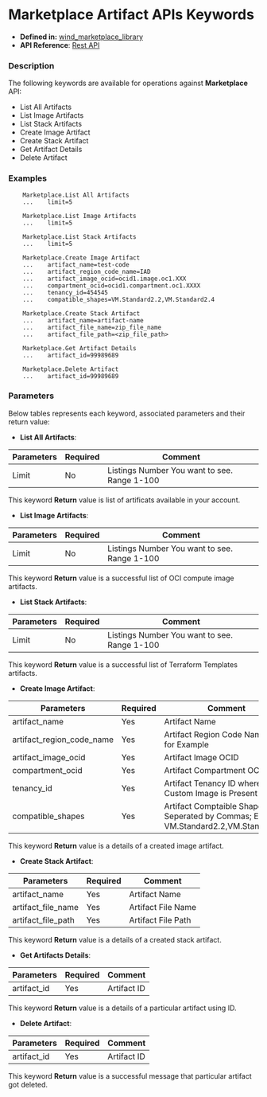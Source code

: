 # Marketplace Artifact APIs Keywords
* **Defined in:** [wind_marketplace_library][wind_marketplace_library_link]
* **API Reference**:
[Rest API](https://docs.oracle.com/en/cloud/marketplace/partner-portal/rest-api-publisher/api-artifact-resources.html)


### Description
The following keywords are available for operations against **Marketplace** API:

* List All Artifacts
* List Image Artifacts
* List Stack Artifacts
* Create Image Artifact
* Create Stack Artifact
* Get Artifact Details
* Delete Artifact

### Examples

``` 
    Marketplace.List All Artifacts
    ...    limit=5

    Marketplace.List Image Artifacts
    ...    limit=5

    Marketplace.List Stack Artifacts
    ...    limit=5

    Marketplace.Create Image Artifact
    ...    artifact_name=test-code
    ...    artifact_region_code_name=IAD
    ...    artifact_image_ocid=ocid1.image.oc1.XXX
    ...    compartment_ocid=ocid1.compartment.oc1.XXXX
    ...    tenancy_id=454545
    ...    compatible_shapes=VM.Standard2.2,VM.Standard2.4

    Marketplace.Create Stack Artifact
    ...    artifact_name=artifact-name
    ...    artifact_file_name=zip_file_name
    ...    artifact_file_path=<zip_file_path>

    Marketplace.Get Artifact Details
    ...    artifact_id=99989689

    Marketplace.Delete Artifact
    ...    artifact_id=99989689

```

### Parameters
Below tables represents each keyword, associated parameters and their return value: 

- **List All Artifacts**: 

| Parameters     | Required | Comment                                      |
|----------------|----------|----------------------------------------------|
| Limit          | No       | Listings Number You want to see. Range 1-100 |

This keyword **Return** value is list of artificats available in your account. 

- **List Image Artifacts**: 

| Parameters     | Required | Comment                                       |
|----------------|----------|-----------------------------------------------|
| Limit          | No       | Listings Number You want to see.  Range 1-100 |

This keyword **Return** value is a successful list of OCI compute image artifacts. 

- **List Stack Artifacts**: 

| Parameters     | Required | Comment                                       |
|----------------|----------|-----------------------------------------------|
| Limit          | No       | Listings Number You want to see.  Range 1-100 |

This keyword **Return** value is a successful list of Terraform Templates artifacts. 

- **Create Image Artifact**: 

| Parameters                   | Required | Comment                                            |
|------------------------------|----------|----------------------------------------------------|
| artifact_name                | Yes      | Artifact Name                                      |
| artifact_region_code_name    | Yes      | Artifact Region Code Name: IAD for Example         |
| artifact_image_ocid          | Yes      | Artifact Image OCID                                |
| compartment_ocid             | Yes      | Artifact Compartment OCID                          |
| tenancy_id                   | Yes      | Artifact Tenancy ID where Custom Image is Present  |
| compatible_shapes            | Yes      | Artifact Comptaible Shapes Seperated by Commas; Example: VM.Standard2.2,VM.Standard2.4   |

This keyword **Return** value is a details of a created image artifact. 

- **Create Stack Artifact**: 

| Parameters                   | Required | Comment                         |
|------------------------------|----------|---------------------------------| 
| artifact_name                | Yes      | Artifact Name                   |
| artifact_file_name           | Yes      | Artifact File Name              |
| artifact_file_path           | Yes      | Artifact File Path              |

This keyword **Return** value is a details of a created stack artifact. 

- **Get Artifacts Details**: 

| Parameters     | Required | Comment       |
|----------------|----------|---------------|
| artifact_id    | Yes      | Artifact ID   |

This keyword **Return** value is a details of a particular artifact using ID.

- **Delete Artifact**: 

| Parameters     | Required | Comment       |
|----------------|----------|---------------|
| artifact_id    | Yes      | Artifact ID   |

This keyword **Return** value is a successful message that particular artifact got deleted. 


[wind_marketplace_library_link]: https://github.com/oracle/wind/tree/main/wind-oci-marketplace/MarketplaceLibrary
